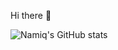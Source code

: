 Hi there 👋

![Namiq's GitHub stats](https://lastfm.freetls.fastly.net/i/u/470x305/778fbb2588e50c6c21e76e93bd80d8b4.gif)


